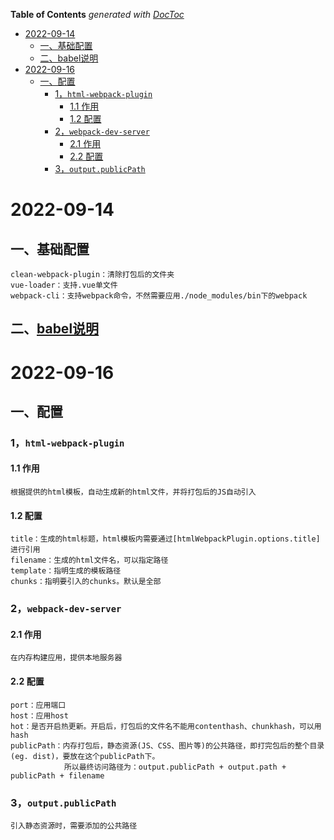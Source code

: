 <!-- START doctoc generated TOC please keep comment here to allow auto update -->
<!-- DON'T EDIT THIS SECTION, INSTEAD RE-RUN doctoc TO UPDATE -->
**Table of Contents**  *generated with [DocToc](https://github.com/thlorenz/doctoc)*

- [2022-09-14](#2022-09-14)
  - [一、基础配置](#%E4%B8%80%E5%9F%BA%E7%A1%80%E9%85%8D%E7%BD%AE)
  - [二、babel说明](#%E4%BA%8Cbabel%E8%AF%B4%E6%98%8E)
- [2022-09-16](#2022-09-16)
  - [一、配置](#%E4%B8%80%E9%85%8D%E7%BD%AE)
    - [1，```html-webpack-plugin```](#1html-webpack-plugin)
      - [1.1 作用](#11-%E4%BD%9C%E7%94%A8)
      - [1.2 配置](#12-%E9%85%8D%E7%BD%AE)
    - [2，```webpack-dev-server```](#2webpack-dev-server)
      - [2.1 作用](#21-%E4%BD%9C%E7%94%A8)
      - [2.2 配置](#22-%E9%85%8D%E7%BD%AE)
    - [3，```output.publicPath```](#3outputpublicpath)

<!-- END doctoc generated TOC please keep comment here to allow auto update -->

# 2022-09-14
## 一、基础配置
```
clean-webpack-plugin：清除打包后的文件夹
vue-loader：支持.vue单文件
webpack-cli：支持webpack命令，不然需要应用./node_modules/bin下的webpack
```
## 二、[babel说明](https://www.jiangruitao.com/babel/quick-start/)

# 2022-09-16
## 一、配置
### 1，```html-webpack-plugin```
#### 1.1 作用
```
根据提供的html模板，自动生成新的html文件，并将打包后的JS自动引入
```
#### 1.2 配置
```
title：生成的html标题，html模板内需要通过[htmlWebpackPlugin.options.title]进行引用
filename：生成的html文件名，可以指定路径
template：指明生成的模板路径
chunks：指明要引入的chunks。默认是全部
```
### 2，```webpack-dev-server```
#### 2.1 作用
```
在内存构建应用，提供本地服务器
```
#### 2.2 配置
```
port：应用端口
host：应用host
hot：是否开启热更新。开启后，打包后的文件名不能用contenthash、chunkhash，可以用hash
publicPath：内存打包后，静态资源(JS、CSS、图片等)的公共路径，即打完包后的整个目录(eg. dist)，要放在这个publicPath下。
            所以最终访问路径为：output.publicPath + output.path + publicPath + filename
```
### 3，```output.publicPath```
```
引入静态资源时，需要添加的公共路径
```
